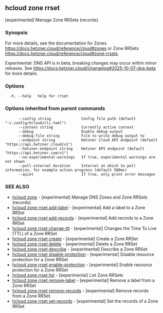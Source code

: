 ## hcloud zone rrset

[experimental] Manage Zone RRSets (records)

### Synopsis

For more details, see the documentation for Zones https://docs.hetzner.cloud/reference/cloud#zones or Zone RRSets https://docs.hetzner.cloud/reference/cloud#zone-rrsets.

Experimental: DNS API is in beta, breaking changes may occur within minor releases.
See https://docs.hetzner.cloud/changelog#2025-10-07-dns-beta for more details.


### Options

```
  -h, --help   help for rrset
```

### Options inherited from parent commands

```
      --config string              Config file path (default "~/.config/hcloud/cli.toml")
      --context string             Currently active context
      --debug                      Enable debug output
      --debug-file string          File to write debug output to
      --endpoint string            Hetzner Cloud API endpoint (default "https://api.hetzner.cloud/v1")
      --hetzner-endpoint string    Hetzner API endpoint (default "https://api.hetzner.com/v1")
      --no-experimental-warnings   If true, experimental warnings are not shown
      --poll-interval duration     Interval at which to poll information, for example action progress (default 500ms)
      --quiet                      If true, only print error messages
```

### SEE ALSO

* [hcloud zone](hcloud_zone.md)	 - [experimental] Manage DNS Zones and Zone RRSets (records)
* [hcloud zone rrset add-label](hcloud_zone_rrset_add-label.md)	 - [experimental] Add a label to a Zone RRSet
* [hcloud zone rrset add-records](hcloud_zone_rrset_add-records.md)	 - [experimental] Add records to a Zone RRSet
* [hcloud zone rrset change-ttl](hcloud_zone_rrset_change-ttl.md)	 - [experimental] Changes the Time To Live (TTL) of a Zone RRSet
* [hcloud zone rrset create](hcloud_zone_rrset_create.md)	 - [experimental] Create a Zone RRSet
* [hcloud zone rrset delete](hcloud_zone_rrset_delete.md)	 - [experimental] Delete a Zone RRSet
* [hcloud zone rrset describe](hcloud_zone_rrset_describe.md)	 - [experimental] Describe a Zone RRSet
* [hcloud zone rrset disable-protection](hcloud_zone_rrset_disable-protection.md)	 - [experimental] Disable resource protection for a Zone RRSet
* [hcloud zone rrset enable-protection](hcloud_zone_rrset_enable-protection.md)	 - [experimental] Enable resource protection for a Zone RRSet
* [hcloud zone rrset list](hcloud_zone_rrset_list.md)	 - [experimental] List Zone RRSets
* [hcloud zone rrset remove-label](hcloud_zone_rrset_remove-label.md)	 - [experimental] Remove a label from a Zone RRSet
* [hcloud zone rrset remove-records](hcloud_zone_rrset_remove-records.md)	 - [experimental] Remove records from a Zone RRSet.
* [hcloud zone rrset set-records](hcloud_zone_rrset_set-records.md)	 - [experimental] Set the records of a Zone RRSet
